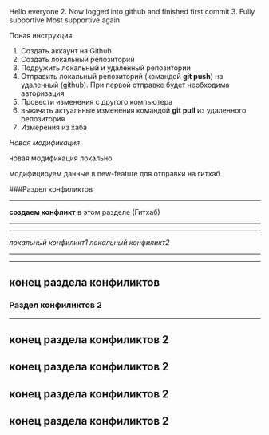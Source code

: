 Hello everyone
2. Now logged into github and finished first commit
3. Fully supportive
Most supportive again


Поная инструкция

1. Создать аккаунт на Github
2. Создать локальный репозиторий
3. Подружить локальный и удаленный репозитории
4. Отправить локальный репозиторий (командой __git push__) на удаленный (github).
При первой отправке будет необходима авторизация
5. Провести изменения с другого компьютера
6. выкачать актуальные изменения командой __git pull__ из удаленного репозитория
7. Измерения из хаба

*Новая модификация*

новая модификация локально

модифицируем данные в new-feature для отправки на гитхаб


###Раздел конфиликтов


_________________________________________________________



__создаем конфликт__ в этом разделе (Гитхаб)

__________________________________________
___________________________________________
*локальный конфиликт1*
*локальный конфиликт2*
__________________________
____________________________

## конец раздела конфиликтов


### Раздел конфиликтов 2


____________________________



## конец раздела конфиликтов 2

## конец раздела конфиликтов 2

## конец раздела конфиликтов 2

## конец раздела конфиликтов 2
